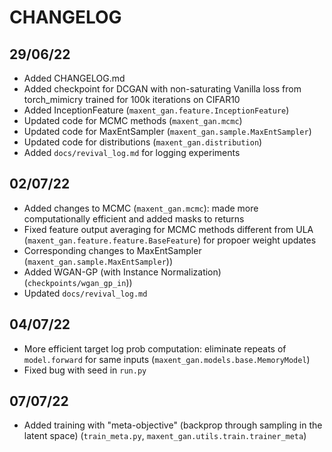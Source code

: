 # CHANGELOG

## 29/06/22

* Added CHANGELOG.md
* Added checkpoint for DCGAN with non-saturating Vanilla loss from torch_mimicry trained for 100k iterations on CIFAR10
* Added InceptionFeature (```maxent_gan.feature.InceptionFeature```)
* Updated code for MCMC methods (```maxent_gan.mcmc```)
* Updated code for MaxEntSampler (```maxent_gan.sample.MaxEntSampler```)
* Updated code for distributions (```maxent_gan.distribution```)
* Added ```docs/revival_log.md``` for logging experiments

## 02/07/22

* Added changes to MCMC (```maxent_gan.mcmc```): made more computationally efficient and added masks to returns
* Fixed feature output averaging for MCMC methods different from ULA (```maxent_gan.feature.feature.BaseFeature```) for propoer weight updates
* Corresponding changes to MaxEntSampler (```maxent_gan.sample.MaxEntSampler```))
* Added WGAN-GP (with Instance Normalization) (```checkpoints/wgan_gp_in```))
* Updated ```docs/revival_log.md```

## 04/07/22

* More efficient target log prob computation: eliminate repeats of ```model.forward``` for same inputs (```maxent_gan.models.base.MemoryModel```)
* Fixed bug with seed in ```run.py```

## 07/07/22

* Added training with "meta-objective" (backprop through sampling in the latent space) (```train_meta.py```, ```maxent_gan.utils.train.trainer_meta```) 
